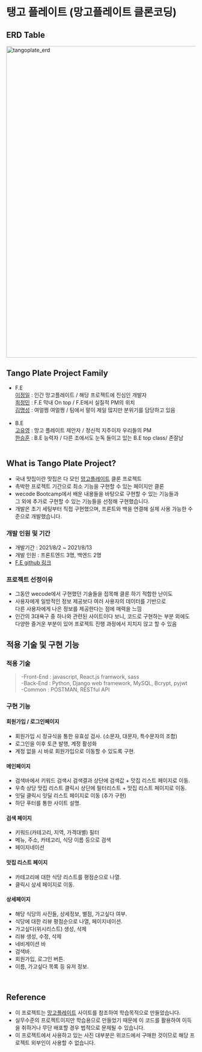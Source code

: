 # 탱고 플레이트 (망고플레이트 클론코딩)

## ERD Table

<img width="829" alt="tangoplate_erd" src="https://user-images.githubusercontent.com/8315252/138203924-66404eca-cf8d-4995-8835-46048966e80b.png">


## Tango Plate Project Family

- F.E<br>
  [이정일](https://github.com/201steve) : 인간 망고플레이트 / 해당 프로젝트에 진심인 개발자<br>
  [최정민](https://github.com/minmin9324) : F.E 막내 On top / F.E에서 실질적 PM의 위치<br>
  [김명성](https://github.com/sstaar91/) : 여얼쩡 여얼쩡 / 팀에서 말이 제일 많지만 분위기를 담당하고 있음<br>
  <br>
- B.E<br>
  [고유영](https://github.com/lunayyko) : 망고 플레이트 제안자 / 정신적 지주이자 우리들의 PM<br>
  [한승훈](https://github.com/Samdaso-o) : B.E 능력자 / 다른 조에서도 눈독 들이고 있는 B.E top class/ 존잘남<br> 
  <br>

## What is Tango Plate Project?

- 국내 맛집이란 맛집은 다 모인 [망고플레이트](https://www.mangoplate.com/) 클론 프로젝트
- 촉박한 프로젝트 기간으로 최소 기능을 구현할 수 있는 페이지만 클론
- wecode Bootcamp에서 배운 내용들을 바탕으로 구현할 수 있는 기능들과<br>
  그 외에 추가로 구현할 수 있는 기능들을 선정해 구현했습니다.
- 개발은 초기 세팅부터 직접 구현했으며, 프론트와 백을 연결해 실제 사용 가능한 수준으로 개발했습니다.

### 개발 인원 및 기간

- 개발기간 : 2021/8/2 ~ 2021/8/13
- 개발 인원 : 프론트엔드 3명, 백엔드 2명
- [F.E github 링크](https://github.com/wecode-bootcamp-korea/23-1st-TangoPlate-frontend)

### 프로젝트 선정이유

- 그동안 wecode에서 구현했던 기술들을 접목해 클론 하기 적합한 난이도
- 사용자에게 일방적인 정보 제공보다 여러 사용자의 데이터를 기반으로<br>다른 사용자에게 나은 정보를 제공한다는 점에 매력을 느낌
- 인간의 3대욕구 중 하나와 관련된 사이트이다 보니, 코드로 구현하는 부분 외에도<br>다양한 즐거운 부분이 있어 프로젝트 진행 과정에서 지치지 않고 할 수 있음

## 적용 기술 및 구현 기능

### 적용 기술

> -Front-End : javascript, React.js framwork, sass<br>
> -Back-End : Python, Django web framework, MySQL, Bcrypt, pyjwt<br>
> -Common : POSTMAN, RESTful API

### 구현 기능

#### 회원가입 / 로그인페이지

- 회원가입 시 정규식을 통한 유효성 검사. (소문자, 대문자, 특수문자의 조합)
- 로그인을 이후 토큰 발행, 계정 활성화
- 계정 없을 시 바로 회원가입으로 이동할 수 있도록 구현.

#### 메인페이지

- 검색바에서 키워드 검색시 검색결과 상단에 검색값 + 맛집 리스트 페이지로 이동.
- 우측 상당 맛집 리스트 클릭시 상단에 필터리스트 + 맛집 리스트 페이지로 이동.
- 잇딜 클릭시 잇딜 리스트 페이지로 이동 (추가 구현)
- 하단 푸터를 통한 사이트 설명.

#### 검색 페이지

- 키워드(카테고리, 지역, 가격대별) 필터
- 메뉴, 주소, 카테고리, 식당 이름 등으로 검색
- 페이지네이션

#### 맛집 리스트 페이지

- 카테고리에 대한 식당 리스트를 평점순으로 나열.
- 클릭시 상세 페이지로 이동.

#### 상세페이지

- 해당 식당의 사진들, 상세정보, 별점, 가고싶다 여부.
- 식당에 대한 리뷰 평점순으로 나열, 페이지네이션.
- 가고싶다(위시리스트) 생성, 삭제
- 리뷰 생성, 수정, 삭제
- 네비게이션 바
- 검색바.
- 회원가입, 로그인 버튼.
- 이름, 가고싶다 목록 등 유저 정보.

<br>

## Reference

- 이 프로젝트는 [망고플레이트](https://www.mangoplate.com/) 사이트를 참조하여 학습목적으로 만들었습니다.
- 실무수준의 프로젝트이지만 학습용으로 만들었기 때문에 이 코드를 활용하여 이득을 취하거나 무단 배포할 경우 법적으로 문제될 수 있습니다.
- 이 프로젝트에서 사용하고 있는 사진 대부분은 위코드에서 구매한 것이므로 해당 프로젝트 외부인이 사용할 수 없습니다.
